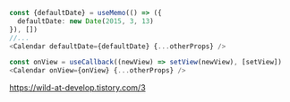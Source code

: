 ```ts
const {defaultDate} = useMemo(() => ({
  defaultDate: new Date(2015, 3, 13)
}), [])
//...
<Calendar defaultDate={defaultDate} {...otherProps} />
```

```ts
const onView = useCallback((newView) => setView(newView), [setView])
<Calendar onView={onView} {...otherProps} />
```


https://wild-at-develop.tistory.com/3